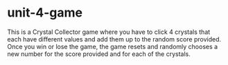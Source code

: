 # unit-4-game
This is a Crystal Collector game where you have to click 4 crystals that each have different values and add them up to the random score provided.
Once you win or lose the game, the game resets and randomly chooses a new number for the score provided and for each of the crystals.